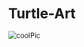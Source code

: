 # Turtle-Art

![coolPic](https://user-images.githubusercontent.com/61039872/160778423-77e0f9c0-4c8e-41fe-99d8-1f8e906107be.png)
